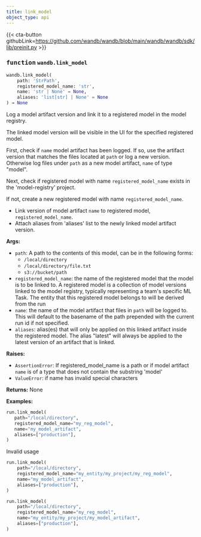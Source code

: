 ```yaml
---
title: link_model
object_type: api
---
```


{{< cta-button githubLink=https://github.com/wandb/wandb/blob/main/wandb/wandb/sdk/lib/preinit.py >}}




### <kbd>function</kbd> `wandb.link_model`

```python
wandb.link_model(
    path: 'StrPath',
    registered_model_name: 'str',
    name: 'str | None' = None,
    aliases: 'list[str] | None' = None
) → None
```

Log a model artifact version and link it to a registered model in the model registry. 

The linked model version will be visible in the UI for the specified registered model. 

First, check if `name` model artifact has been logged. If so, use the artifact version that matches the files located at `path` or log a new version. Otherwise log files under `path` as a new model artifact, `name` of type "model". 

Next, check if registered model with name `registered_model_name` exists in the 'model-registry' project. 

If not, create a new registered model with name `registered_model_name`. 
- Link version of model artifact `name` to registered model, `registered_model_name`. 
- Attach aliases from 'aliases' list to the newly linked model artifact version. 



**Args:**
 
 - `path`:  A path to the contents of this model, can be in the following forms: 
    - `/local/directory` 
    - `/local/directory/file.txt` 
    - `s3://bucket/path` 
 - `registered_model_name`:  the name of the registered model that  the model is to be linked to. A registered model is a  collection of model versions linked to the model registry,  typically representing a team's specific ML Task.  The entity that this registered model belongs to will be derived from the run 
 - `name`:  the name of the model artifact that files in `path`  will be logged to. This will default to the basename of  the path prepended with the current run id  if not specified. 
 - `aliases`:  alias(es) that will only be applied on this linked artifact  inside the registered model.  The alias "latest" will always be applied to the latest  version of an artifact that is linked. 



**Raises:**
 
 - `AssertionError`:  If registered_model_name is a path or  if model artifact `name` is of a type that does not  contain the substring 'model' 
 - `ValueError`:  if name has invalid special characters 



**Returns:**
 None 



**Examples:**
 ```python
run.link_model(
    path="/local/directory",
    registered_model_name="my_reg_model",
    name="my_model_artifact",
    aliases=["production"],
)
``` 

Invalid usage 

```python
run.link_model(
    path="/local/directory",
    registered_model_name="my_entity/my_project/my_reg_model",
    name="my_model_artifact",
    aliases=["production"],
)

run.link_model(
    path="/local/directory",
    registered_model_name="my_reg_model",
    name="my_entity/my_project/my_model_artifact",
    aliases=["production"],
)
``` 
